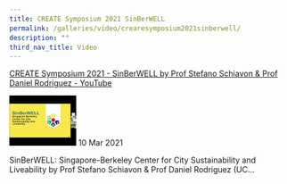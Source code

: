 ```yaml
---
title: CREATE Symposium 2021 SinBerWELL
permalink: /galleries/video/crearesymposium2021sinberwell/
description: ""
third_nav_title: Video
---
```

[CREATE Symposium 2021 - SinBerWELL by Prof Stefano Schiavon & Prof Daniel Rodriguez - YouTube](https://www.youtube.com/embed/Poi_1rPbXZY?html5=1&rel=0)


![](/images/default%20(1).jpg)
10 Mar 2021


SinBerWELL: Singapore-Berkeley Center for City Sustainability and Liveability by Prof Stefano Schiavon & Prof Daniel Rodriguez (UC...